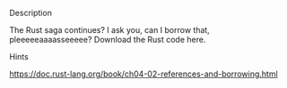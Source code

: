 
Description

The Rust saga continues? I ask you, can I borrow that, pleeeeeaaaasseeeee?
Download the Rust code here.

Hints 

https://doc.rust-lang.org/book/ch04-02-references-and-borrowing.html

